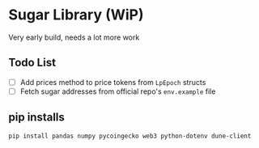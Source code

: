 # Sugar Library (WiP)

Very early build, needs a lot more work

## Todo List

- [ ] Add prices method to price tokens from `LpEpoch` structs
- [ ] Fetch sugar addresses from official repo's `env.example` file

## pip installs

```bash
pip install pandas numpy pycoingecko web3 python-dotenv dune-client
```
